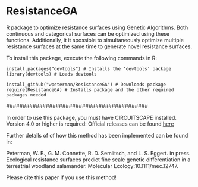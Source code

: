ResistanceGA
============

R package to optimize resistance surfaces using Genetic Algorithms. Both continuous and categorical surfaces can be optimized using these functions. Additionally, it it spossible to simultaneously optimize multiple resistance surfaces at the same time to generate novel resistance surfaces.

To install this package, execute the following commands in R:

```
install.packages("devtools") # Installs the 'devtools' package
library(devtools) # Loads devtools

install_github("wpeterman/ResistanceGA") # Downloads package
require(ResistanceGA) # Installs package and the other required packages needed
```

###########################################

In order to use this package, you must have CIRCUITSCAPE installed.
Version 4.0 or higher is required:
Official releases can be found [here](https://code.google.com/p/circuitscape/downloads/list "CS downloads")


Further details of of how this method has been implemented can be found in:

Peterman, W. E., G. M. Connette, R. D. Semlitsch, and L. S. Eggert. in press. Ecological resistance surfaces predict fine scale genetic differentiation in a terrestrial woodland salamander. Molecular Ecology:10.1111/mec.12747.

Please cite this paper if you use this method!